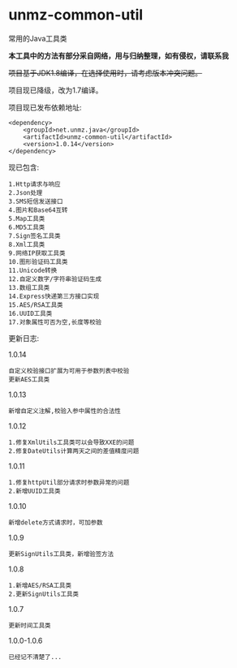 # unmz-common-util
常用的Java工具类

**本工具中的方法有部分采自网络，用与归纳整理，如有侵权，请联系我**

~~项目基于JDK1.8编译，在选择使用时，请考虑版本冲突问题。~~


项目现已降级，改为1.7编译。


项目现已发布依赖地址:

    <dependency>
        <groupId>net.unmz.java</groupId>
        <artifactId>unmz-common-util</artifactId>
        <version>1.0.14</version>
    </dependency>

现已包含:

    1.Http请求与响应
    2.Json处理
    3.SMS短信发送接口
    4.图片和Base64互转
    5.Map工具类
    6.MD5工具类
    7.Sign签名工具类
    8.Xml工具类
    9.网络IP获取工具类
    10.图形验证码工具类
    11.Unicode转换
    12.自定义数字/字符串验证码生成
    13.数组工具类
    14.Express快递第三方接口实现
    15.AES/RSA工具类
    16.UUID工具类
    17.对象属性可否为空,长度等校验

更新日志:

1.0.14

    自定义校验接口扩展为可用于参数列表中校验
    更新AES工具类
    

1.0.13

    新增自定义注解,校验入参中属性的合法性


1.0.12

    1.修复XmlUtils工具类可以会导致XXE的问题
    2.修复DateUtils计算两天之间的差值精度问题

1.0.11

    1.修复httpUtil部分请求时参数异常的问题
    2.新增UUID工具类


1.0.10
    
    新增delete方式请求时，可加参数
        
1.0.9
    
    更新SignUtils工具类，新增验签方法

1.0.8

    1.新增AES/RSA工具类
    2.更新SignUtils工具类
    
1.0.7
    
    更新时间工具类
    
1.0.0-1.0.6

    已经记不清楚了...